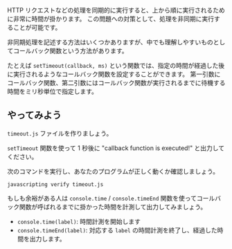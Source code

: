 HTTP リクエストなどの処理を同期的に実行すると、上から順に実行されるために非常に時間が掛かります。
この問題への対策として、処理を非同期に実行することが可能です。

非同期処理を記述する方法はいくつかありますが、中でも理解しやすいものとしてコールバック関数という方法があります。

たとえば `setTimeout(callback, ms)` という関数では、指定の時間が経過した後に実行されるようなコールバック関数を設定することができます。
第一引数にコールバック関数、第二引数にはコールバック関数が実行されるまでに待機する時間をミリ秒単位で指定します。

## やってみよう

`timeout.js` ファイルを作りましょう。

`setTimeout` 関数を使って 1 秒後に "callback function is executed!" と出力してください。

次のコマンドを実行し、あなたのプログラムが正しく動くか確認しましょう。

`javascripting verify timeout.js`

もしも余裕がある人は `console.time` / `console.timeEnd` 関数を使ってコールバック関数が呼ばれるまでに掛かった時間を計測して出力してみましょう。

- `console.time(label)`: 時間計測を開始します
- `console.timeEnd(label)`: 対応する `label` の時間計測を終了し、経過した時間を出力します。
